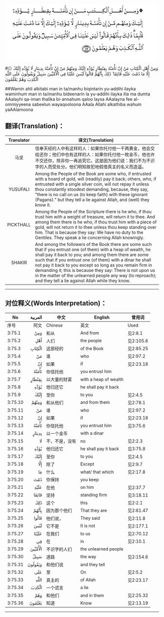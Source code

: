 ![003:075](images/003_075.gif)

#۞ وَمِنْ أَهْلِ الْكِتَابِ مَنْ إِنْ تَأْمَنْهُ بِقِنْطَارٍ يُؤَدِّهِ إِلَيْكَ وَمِنْهُمْ مَنْ إِنْ تَأْمَنْهُ بِدِينَارٍ لَا يُؤَدِّهِ إِلَيْكَ إِلَّا مَا دُمْتَ عَلَيْهِ قَائِمًا ۗ ذَٰلِكَ بِأَنَّهُمْ قَالُوا لَيْسَ عَلَيْنَا فِي الْأُمِّيِّينَ سَبِيلٌ وَيَقُولُونَ عَلَى اللَّهِ الْكَذِبَ وَهُمْ يَعْلَمُونَ 

##Wamin ahli alkitabi man in ta/manhu biqintarin yu-addihi ilayka waminhum man in ta/manhu bideenarin la yu-addihi ilayka illa ma dumta AAalayhi qa-iman thalika bi-annahum qaloo laysa AAalayna fee al-ommiyyeena sabeelun wayaqooloona AAala Allahi alkathiba wahum yaAAlamoona 

## 翻译(Translation)：

| Translator | 译文(Translation)                                            |
| :--------: | ------------------------------------------------------------ |
|    马坚    | 信奉天经的人中有这样的人：如果你托付他一千两黄金，他会交给还你；他们中也有这样的人：如果你托付他一枚金币，他也许不交还你，除非你一再追究它。这是因为他们说：我们不为不识字的人而受处分。他们明知故犯地假借真主的名义而造遥。 |
|  YUSUFALI  | Among the People of the Book are some who, if entrusted with a hoard of gold, will (readily) pay it back; others, who, if entrusted with a single silver coin, will not repay it unless thou constantly stoodest demanding, because, they say, "there is no call on us (to keep faith) with these ignorant (Pagans)." but they tell a lie against Allah, and (well) they know it. |
| PICKTHALL  | Among the People of the Scripture there is he who, if thou trust him with a weight of treasure, will return it to thee. And among them there is he who, if thou trust him with a piece of gold, will not return it to thee unless thou keep standing over him. That is because they say: We have no duty to the Gentiles. They speak a lie concerning Allah knowingly. |
|   SHAKIR   | And among the followers of the Book there are some such that if you entrust one (of them) with a heap of wealth, he shall pay it back to you; and among them there are some such that if you entrust one (of them) with a dinar he shall not pay it back to you except so long as you remain firm in demanding it; this is because they say: There is not upon us in the matter of the unlearned people any way (to reproach); and they tell a lie against Allah while they know. |

---

## 对位释义(Words Interpretation)：

| No   | العربية | 中文    | English | 曾用词 |
| ---- | ------: | ------- | ------- | ------ |
| 序号 |    阿文 | Chinese | 英文    | Used   |
| 3:75.1  | وَمِنْ     | 和从           | And from              | 见2:8.1   |
| 3:75.2  | أَهْلِ     | 人们           | the people            | 见2:105.6 |
| 3:75.3  | الْكِتَابِ  | 这部经的       | of the Book           | 见2:85.25 |
| 3:75.4  | مَنْ      | 谁             | who                   | 见2:97.2  |
| 3:75.5  | إِنْ      | 如果           | if                    | 见2:23.18 |
| 3:75.6  | تَأْمَنْهُ   | 你信托他       | you entrust him       |           |
| 3:75.7  | بِقِنْطَارٍ  | 以大量的财富   | with a heap of wealth |           |
| 3:75.8  | يُؤَدِّهِ    | 他归还它       | he shall pay it back  |           |
| 3:75.9  | إِلَيْكَ    | 至你           | to you                | 见2:4.5   |
| 3:75.10 | وَمِنْهُمْ   | 和从他们       | and from them         | 见2:78.1  |
| 3:75.11 | مَنْ      | 谁             | who                   | 见2:97.2  |
| 3:75.12 | إِنْ      | 如果           | if                    | 见2:23.18 |
| 3:75.13 | تَأْمَنْهُ   | 你信托他       | you entrust him       | 见3:75.6  |
| 3:75.14 | بِدِينَارٍ  | 以一个金币     | with a dinar          |           |
| 3:75.15 | لَا      | 不，不是，没有 | no                    | 见2:2.3   |
| 3:75.16 | يُؤَدِّهِ    | 他归还它       | he shall pay it back  | 见3:75.8  |
| 3:75.17 | إِلَيْكَ    | 至你           | to you                | 见2:4.5   |
| 3:75.18 | إِلَّا     | 除了           | Except                | 见2:9.7   |
| 3:75.19 | مَا      | 什么           | what/ that which      | 见2:17.8  |
| 3:75.20 | دُمْتَ     | 你保持         | you keep              |           |
| 3:75.21 | عَلَيْهِ    | 在他           | on him                | 见2:37.7  |
| 3:75.22 | قَائِمًا   | 坚持           | standing firm         | 见3:18.11 |
| 3:75.23 | ذَٰلِكَ     | 这个           | this                  | 见2:2.1   |
| 3:75.24 | بِأَنَّهُمْ   | 因为那个他们   | That they are         | 见2:61.47 |
| 3:75.25 | قَالُوا   | 他们说，       | They said             | 见2:11.8  |
| 3:75.26 | لَيْسَ     | 它不是         | It is not             | 见2:177.1 |
| 3:75.27 | عَلَيْنَا   | 在我们         | to us                 | 见2:70.12 |
| 3:75.28 | فِي      | 在             | in                    | 见2:10.1  |
| 3:75.29 | الْأُمِّيِّينَ | 不识字的人们   | the unlearned people  |           |
| 3:75.30 | سَبِيلٌ    | 道路           | the way               | 见2:154.6 |
| 3:75.31 | وَيَقُولُونَ | 和他们说       | and they tell         |           |
| 3:75.32 | عَلَى     | 至             | On                    | 见2:5.2   |
| 3:75.33 |    اللَّهِ | 真主的         | of Allah              | 见2:23.17 |
| 3:75.34 | الْكَذِبَ   | 一个谎言       | a lie                 |           |
| 3:75.35 | وَهُمْ     | 和他们         | and in them           | 见2:25.32 |
| 3:75.36 | يَعْلَمُونَ  | 知道           | Know                  | 见2:13.19 |

---
